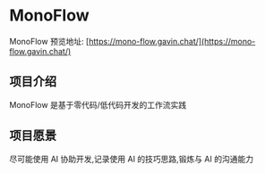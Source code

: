 # MonoFlow

MonoFlow 预览地址: [https://mono-flow.gavin.chat/](https://mono-flow.gavin.chat/)

## 项目介绍

MonoFlow 是基于零代码/低代码开发的工作流实践

## 项目愿景

尽可能使用 AI 协助开发,记录使用 AI 的技巧思路,锻炼与 AI 的沟通能力
